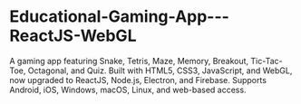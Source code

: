 # Educational-Gaming-App---ReactJS-WebGL
A gaming app featuring Snake, Tetris, Maze, Memory, Breakout, Tic-Tac-Toe, Octagonal, and Quiz. Built with HTML5, CSS3, JavaScript, and WebGL, now upgraded to ReactJS, Node.js, Electron, and Firebase. Supports Android, iOS, Windows, macOS, Linux, and web-based access.
